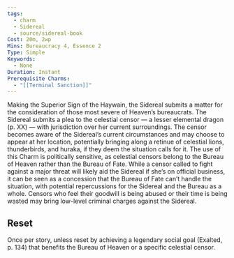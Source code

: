 ```yaml
---
tags:
  - charm
  - Sidereal
  - source/sidereal-book
Cost: 20m, 2wp
Mins: Bureaucracy 4, Essence 2
Type: Simple
Keywords:
  - None
Duration: Instant
Prerequisite Charms:
  - "[[Terminal Sanction]]"
---
```

Making the Superior Sign of the Haywain, the Sidereal submits a matter for the consideration of those most severe of Heaven’s bureaucrats. The Sidereal submits a plea to the celestial censor — a lesser elemental dragon (p. XX) — with jurisdiction over her current surroundings. The censor becomes aware of the Sidereal’s current circumstances and may choose to appear at her location, potentially bringing along a retinue of celestial lions, thunderbirds, and huraka, if they deem the situation calls for it. The use of this Charm is politically sensitive, as celestial censors belong to the Bureau of Heaven rather than the Bureau of Fate. While a censor called to fight against a major threat will likely aid the Sidereal if she’s on official business, it can be seen as a concession that the Bureau of Fate can’t handle the situation, with potential repercussions for the Sidereal and the Bureau as a whole. Censors who feel their goodwill is being abused or their time is being wasted may bring low-level criminal charges against the Sidereal. 
## Reset
Once per story, unless reset by achieving a legendary social goal (Exalted, p. 134) that benefits the Bureau of Heaven or a specific celestial censor.